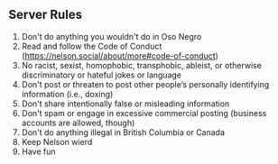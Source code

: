 ## Server Rules

1. Don't do anything you wouldn't do in Oso Negro
2. Read and follow the Code of Conduct (https://nelson.social/about/more#code-of-conduct)
3. No racist, sexist, homophobic, transphobic, ableist, or otherwise discriminatory or hateful jokes or language
4. Don't post or threaten to post other people’s personally identifying information (i.e., doxing)
5. Don't share intentionally false or misleading information
6. Don't spam or engage in excessive commercial posting (business accounts are allowed, though)
7. Don't do anything illegal in British Columbia or Canada
8. Keep Nelson wierd
9. Have fun
